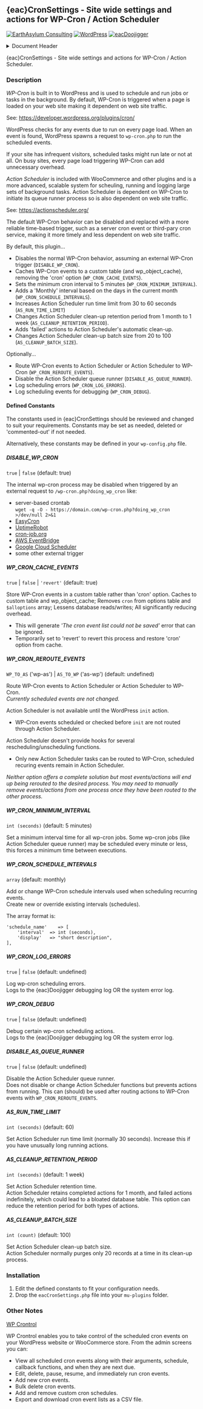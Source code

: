## {eac}CronSettings - Site wide settings and actions for WP-Cron / Action Scheduler  
[![EarthAsylum Consulting](https://img.shields.io/badge/EarthAsylum-Consulting-0?&labelColor=6e9882&color=707070)](https://earthasylum.com/)
[![WordPress](https://img.shields.io/badge/WordPress-Plugins-grey?logo=wordpress&labelColor=blue)](https://wordpress.org/plugins/search/EarthAsylum/)
[![eacDoojigger](https://img.shields.io/badge/Requires-%7Beac%7DDoojigger-da821d)](https://eacDoojigger.earthasylum.com/)

<details><summary>Document Header</summary>

Plugin URI:             https://github.com/EarthAsylum/eacCronSettings  
Author:                 [EarthAsylum Consulting](https://www.earthasylum.com)  
Stable tag:             1.6.0  
Last Updated:           02-Jun-2025  
Requires at least:      5.8  
Tested up to:           6.8  
Requires PHP:           8.1  
Contributors:           [earthasylum](https://github.com/earthasylum),[kevinburkholder](https://profiles.wordpress.org/kevinburkholder)  
License:				GPLv3 or later  
License URI:			https://www.gnu.org/licenses/gpl.html  
GitHub URI:             https://github.com/EarthAsylum/eacCronSettings  

</details>

{eac}CronSettings - Site wide settings and actions for WP-Cron / Action Scheduler.

### Description

*WP-Cron* is built in to WordPress and is used to schedule and run jobs or tasks in the background.
By default, WP-Cron is triggered when a page is loaded on your web site making it dependent on web site traffic.

See: https://developer.wordpress.org/plugins/cron/

WordPress checks for any events due to run on every page load. When an event is found, WordPress spawns a request to `wp-cron.php` to run the scheduled events.

If your site has infrequent visitors, scheduled tasks might run late or not at all. On busy sites, every page load triggering WP-Cron can add unnecessary overhead.

*Action Scheduler* is included with WooCommerce and other plugins and is a more advanced, scalable system for scheuling,
running and logging large sets of background tasks. Action Scheduler is dependent on WP-Cron to initiate its
queue runner process so is also dependent on web site traffic.

See: https://actionscheduler.org/

The default WP-Cron behavior can be disabled and replaced with a more reliable time-based trigger, such as a server
cron event or third-pary cron service, making it more timely and less dependent on web site traffic.

By default, this plugin...

- Disables the normal WP-Cron behavior, assuming an external WP-Cron trigger (`DISABLE_WP_CRON`).
- Caches WP-Cron events to a custom table (and wp_object_cache), removing the 'cron' option (`WP_CRON_CACHE_EVENTS`).
- Sets the minimum cron interval to 5 minutes (`WP_CRON_MINIMUM_INTERVAL`).
- Adds a 'Monthly' interval based on the days in the current month (`WP_CRON_SCHEDULE_INTERVALS`).
- Increases Action Scheduler run time limit from 30 to 60 seconds (`AS_RUN_TIME_LIMIT`)
- Changes Action Scheduler clean-up retention period from 1 month to 1 week (`AS_CLEANUP_RETENTION_PERIOD`).
- Adds 'failed' actions to Action Scheduler's automatic clean-up.
- Changes Action Scheduler clean-up batch size from 20 to 100 (`AS_CLEANUP_BATCH_SIZE`).

Optionally...

- Route WP-Cron events to Action Scheduler or Action Scheduler to WP-Cron (`WP_CRON_REROUTE_EVENTS`).
- Disable the Action Scheduler queue runner (`DISABLE_AS_QUEUE_RUNNER`).
- Log scheduling errors (`WP_CRON_LOG_ERRORS`).
- Log scheduling events for debugging (`WP_CRON_DEBUG`).

#### Defined Constants

The constants used in {eac}CronSettings should be reviewed and changed to suit your requirements. Constants may be set as needed, deleted or 'commented-out' if not needed.

Alternatively, these constants may be defined in your `wp-config.php` file.

##### DISABLE_WP_CRON
`true` | `false` (default: true)

The internal wp-cron process may be disabled when triggered by an external request to `/wp-cron.php?doing_wp_cron` like:
 
- server-based crontab  
    `wget -q -O - https://domain.com/wp-cron.php?doing_wp_cron >/dev/null 2>&1`
- [EasyCron](https://www.easycron.com)
- [UptimeRobot](https://www.uptimerobot.com/)
- [cron-job.org](https://cron-job.org/)
- [AWS EventBridge](https://aws.amazon.com/eventbridge/)
- [Google Cloud Scheduler](https://cloud.google.com/scheduler/)
- some other external trigger

##### WP_CRON_CACHE_EVENTS
`true` | `false` | `'revert'` (default: true)

Store WP-Cron events in a custom table rather than 'cron' option. Caches to custom table and wp_object_cache; Removes `cron` from options table and `$alloptions` array; Lessens database reads/writes; All significantly reducing overhead.
* This will generate *'The cron event list could not be saved'* error that can be ignored.
* Temporarily set to 'revert' to revert this process and restore 'cron' option from cache.

##### WP_CRON_REROUTE_EVENTS
`WP_TO_AS` ('wp-as') | `AS_TO_WP` ('as-wp') (default: undefined)

Route WP-Cron events to Action Scheduler or Action Scheduler to WP-Cron.  
*Currently scheduled events are not changed.*

Action Scheduler is not available until the WordPress `init` action.
* WP-Cron events scheduled or checked before `init` are not routed through Action Scheduler.  

Action Scheduler doesn't provide hooks for several rescheduling/unscheduling functions.
* Only new Action Scheduler tasks can be routed to WP-Cron, scheduled recuring events remain in Action Scheduler.  

*Neither option offers a complete solution but most events/actions will end up being rerouted to the desired process. You may need to manually remove events/actions from one process once they have been routed to the other process.*

##### WP_CRON_MINIMUM_INTERVAL 
`int (seconds)` (default: 5 minutes)

Set a minimum interval time for all wp-cron jobs.
Some wp-cron jobs (like Action Scheduler queue runner) may be scheduled every minute or less, this forces a minimum time between executions.

##### WP_CRON_SCHEDULE_INTERVALS
`array` (default: monthly)

Add or change WP-Cron schedule intervals used when scheduling recurring events.  
Create new or override existing intervals (schedules).

The array format is:

    'schedule_name'    => [
        'interval'  => int (seconds),
        'display'   => "short description",
    ],

##### WP_CRON_LOG_ERRORS
`true` | `false` (default: undefined)

Log wp-cron scheduling errors.  
Logs to the {eac}Doojigger debugging log OR the system error log.

##### WP_CRON_DEBUG
`true` | `false` (default: undefined)

Debug certain wp-cron scheduling actions.  
Logs to the {eac}Doojigger debugging log OR the system error log.

##### DISABLE_AS_QUEUE_RUNNER
`true` | `false` (default: undefined)

Disable the Action Scheduler queue runner.  
Does not disable or change Action Scheduler functions but prevents actions from running. This can (should) be used after routing actions to WP-Cron events with `WP_CRON_REROUTE_EVENTS`.

##### AS_RUN_TIME_LIMIT
`int (seconds)` (default: 60)

Set Action Scheduler run time limit (normally 30 seconds). Increase this if you have unusually long running actions.

##### AS_CLEANUP_RETENTION_PERIOD
`int (seconds)` (default: 1 week)

Set Action Scheduler retention time.  
Action Scheduler retains completed actions for 1 month, and failed actions indefinitely, which could lead to a bloated database table. This option can reduce the retention period for both types of actions.

##### AS_CLEANUP_BATCH_SIZE
`int (count)` (default: 100)

Set Action Scheduler clean-up batch size.  
Action Scheduler normally purges only 20 records at a time in its clean-up process.


### Installation

1. Edit the defined constants to fit your configuration needs.
2. Drop the `eacCronSettings.php` file into your `mu-plugins` folder.

### Other Notes

[WP Crontrol](https://wordpress.org/plugins/wp-crontrol/)

WP Crontrol enables you to take control of the scheduled cron events on your WordPress website or WooCommerce store. From the admin screens you can:

- View all scheduled cron events along with their arguments, schedule, callback functions, and when they are next due.
- Edit, delete, pause, resume, and immediately run cron events.
- Add new cron events.
- Bulk delete cron events.
- Add and remove custom cron schedules.
- Export and download cron event lists as a CSV file.
